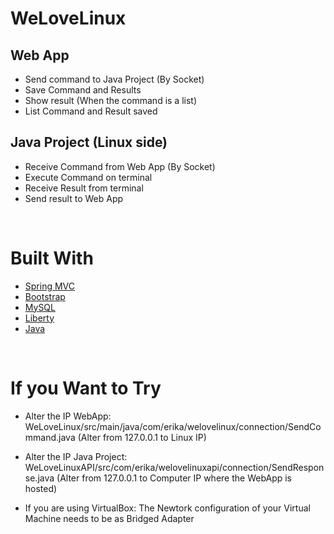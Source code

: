 # WeLoveLinux

  ## Web App 
   - Send command to Java Project (By Socket)
   - Save Command and Results
   - Show result (When the command is a list)
   - List Command and Result saved
   
   ## Java Project (Linux side)
   - Receive Command from Web App (By Socket)
   - Execute Command on terminal
   - Receive Result from terminal 
   - Send result to Web App 
   
   
   <br />
 
 # Built With
 - [Spring MVC](https://docs.spring.io/spring/docs/current/spring-framework-reference/web.html)
 - [Bootstrap](https://getbootstrap.com/)
 - [MySQL](https://www.mysql.com/)
 - [Liberty](https://www.ibm.com/support/knowledgecenter/en/SSEQTP_liberty/com.ibm.websphere.wlp.doc/ae/cwlp_about.html) 
 - [Java](https://www.ibm.com/developerworks/java/jdk/)
 
 <br />
   
   
# If you Want to Try

- Alter the IP WebApp: WeLoveLinux/src/main/java/com/erika/welovelinux/connection/SendCommand.java (Alter from 127.0.0.1 to Linux IP)
- Alter the IP Java Project: WeLoveLinuxAPI/src/com/erika/welovelinuxapi/connection/SendResponse.java (Alter from 127.0.0.1 to Computer IP where the WebApp is hosted)

- If you are using VirtualBox: The Newtork configuration of your Virtual Machine needs to be as Bridged Adapter
   
   
